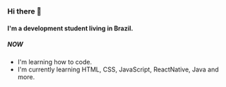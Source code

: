 ### Hi there 👋

#### I'm a development student living in Brazil.

##### NOW

- I'm learning how to code.
- I'm currently learning HTML, CSS, JavaScript, ReactNative, Java and more.
